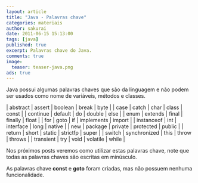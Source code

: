 ```yaml
---
layout: article
title: "Java - Palavras chave"
categories: materiais
author: sakurai
date: 2011-06-15 15:13:00
tags: [java]
published: true
excerpt: Palavras chave do Java.
comments: true
image:
  teaser: teaser-java.png
ads: true
---
```


Java possui algumas palavras chaves que são da linguagem e não podem ser usados como nome de variáveis, métodos e classes.

| abstract | assert | boolean | break | byte |
| case | catch | char | class | const |
| continue | default | do | double | else |
| enum | extends | final | finally | float |
| for | goto | if | implements | import |
| instanceof | int | interface | long | native |
| new | package | private | protected | public |
| return | short | static | strictfp | super |
| switch | synchronized | this | throw | throws |
| transient | try | void | volatile | while |

Nos próximos posts veremos como utilizar estas palavras chave, note que todas as palavras chaves são escritas em minúsculo.

As palavras chave **const** e **goto** foram criadas, mas não possuem nenhuma funcionalidade.
